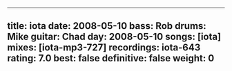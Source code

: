 
---
title: iota
date: 2008-05-10
bass:	Rob
drums:	Mike
guitar:	Chad
day: 2008-05-10
songs: [iota]
mixes: [iota-mp3-727]
recordings: iota-643
rating: 7.0
best: false
definitive: false
weight: 0
---
